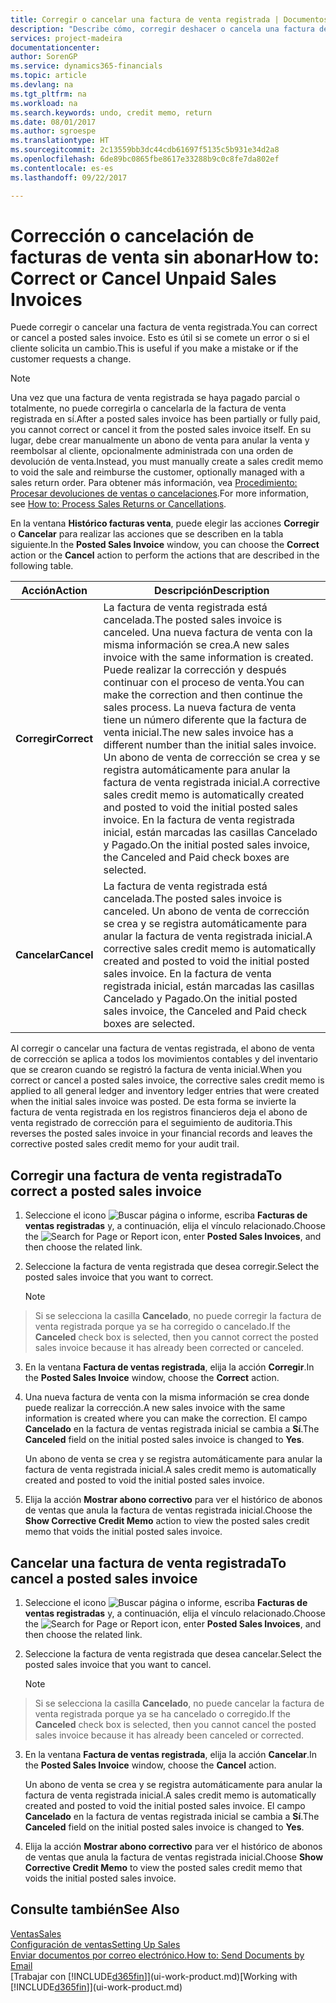 ```yaml
---
title: Corregir o cancelar una factura de venta registrada | Documentos de Microsoft
description: "Describe cómo, corregir deshacer o cancela una factura de venta registrada y aplicar un abono de venta."
services: project-madeira
documentationcenter: 
author: SorenGP
ms.service: dynamics365-financials
ms.topic: article
ms.devlang: na
ms.tgt_pltfrm: na
ms.workload: na
ms.search.keywords: undo, credit memo, return
ms.date: 08/01/2017
ms.author: sgroespe
ms.translationtype: HT
ms.sourcegitcommit: 2c13559bb3dc44cdb61697f5135c5b931e34d2a8
ms.openlocfilehash: 6de89bc0865fbe8617e33288b9c0c8fe7da802ef
ms.contentlocale: es-es
ms.lasthandoff: 09/22/2017

---
```

# <a name="how-to-correct-or-cancel-unpaid-sales-invoices"></a><span data-ttu-id="823e4-103">Corrección o cancelación de facturas de venta sin abonar</span><span class="sxs-lookup"><span data-stu-id="823e4-103">How to: Correct or Cancel Unpaid Sales Invoices</span></span>
<span data-ttu-id="823e4-104">Puede corregir o cancelar una factura de venta registrada.</span><span class="sxs-lookup"><span data-stu-id="823e4-104">You can correct or cancel a posted sales invoice.</span></span> <span data-ttu-id="823e4-105">Esto es útil si se comete un error o si el cliente solicita un cambio.</span><span class="sxs-lookup"><span data-stu-id="823e4-105">This is useful if you make a mistake or if the customer requests a change.</span></span>

> [!NOTE]  
>   <span data-ttu-id="823e4-106">Una vez que una factura de venta registrada se haya pagado parcial o totalmente, no puede corregirla o cancelarla de la factura de venta registrada en sí.</span><span class="sxs-lookup"><span data-stu-id="823e4-106">After a posted sales invoice has been partially or fully paid, you cannot correct or cancel it from the posted sales invoice itself.</span></span> <span data-ttu-id="823e4-107">En su lugar, debe crear manualmente un abono de venta para anular la venta y reembolsar al cliente, opcionalmente administrada con una orden de devolución de venta.</span><span class="sxs-lookup"><span data-stu-id="823e4-107">Instead, you must manually create a sales credit memo to void the sale and reimburse the customer, optionally managed with a sales return order.</span></span> <span data-ttu-id="823e4-108">Para obtener más información, vea [Procedimiento: Procesar devoluciones de ventas o cancelaciones](sales-how-process-sales-returns-cancellations.md).</span><span class="sxs-lookup"><span data-stu-id="823e4-108">For more information, see [How to: Process Sales Returns or Cancellations](sales-how-process-sales-returns-cancellations.md).</span></span>

<span data-ttu-id="823e4-109">En la ventana **Histórico facturas venta**, puede elegir las acciones **Corregir** o **Cancelar** para realizar las acciones que se describen en la tabla siguiente.</span><span class="sxs-lookup"><span data-stu-id="823e4-109">In the **Posted Sales Invoice** window, you can choose the **Correct** action or the **Cancel** action to perform the actions that are described in the following table.</span></span>

| <span data-ttu-id="823e4-110">Acción</span><span class="sxs-lookup"><span data-stu-id="823e4-110">Action</span></span> | <span data-ttu-id="823e4-111">Descripción</span><span class="sxs-lookup"><span data-stu-id="823e4-111">Description</span></span> |
| --- | --- |
| <span data-ttu-id="823e4-112">**Corregir**</span><span class="sxs-lookup"><span data-stu-id="823e4-112">**Correct**</span></span> |<span data-ttu-id="823e4-113">La factura de venta registrada está cancelada.</span><span class="sxs-lookup"><span data-stu-id="823e4-113">The posted sales invoice is canceled.</span></span> <span data-ttu-id="823e4-114">Una nueva factura de venta con la misma información se crea.</span><span class="sxs-lookup"><span data-stu-id="823e4-114">A new sales invoice with the same information is created.</span></span> <span data-ttu-id="823e4-115">Puede realizar la corrección y después continuar con el proceso de venta.</span><span class="sxs-lookup"><span data-stu-id="823e4-115">You can make the correction and then continue the sales process.</span></span> <span data-ttu-id="823e4-116">La nueva factura de venta tiene un número diferente que la factura de venta inicial.</span><span class="sxs-lookup"><span data-stu-id="823e4-116">The new sales invoice has a different number than the initial sales invoice.</span></span> <span data-ttu-id="823e4-117">Un abono de venta de corrección se crea y se registra automáticamente para anular la factura de venta registrada inicial.</span><span class="sxs-lookup"><span data-stu-id="823e4-117">A corrective sales credit memo is automatically created and posted to void the initial posted sales invoice.</span></span> <span data-ttu-id="823e4-118">En la factura de venta registrada inicial, están marcadas las casillas Cancelado y Pagado.</span><span class="sxs-lookup"><span data-stu-id="823e4-118">On the initial posted sales invoice, the Canceled and Paid check boxes are selected.</span></span> |
| <span data-ttu-id="823e4-119">**Cancelar**</span><span class="sxs-lookup"><span data-stu-id="823e4-119">**Cancel**</span></span> |<span data-ttu-id="823e4-120">La factura de venta registrada está cancelada.</span><span class="sxs-lookup"><span data-stu-id="823e4-120">The posted sales invoice is canceled.</span></span> <span data-ttu-id="823e4-121">Un abono de venta de corrección se crea y se registra automáticamente para anular la factura de venta registrada inicial.</span><span class="sxs-lookup"><span data-stu-id="823e4-121">A corrective sales credit memo is automatically created and posted to void the initial posted sales invoice.</span></span> <span data-ttu-id="823e4-122">En la factura de venta registrada inicial, están marcadas las casillas Cancelado y Pagado.</span><span class="sxs-lookup"><span data-stu-id="823e4-122">On the initial posted sales invoice, the Canceled and Paid check boxes are selected.</span></span> |

<span data-ttu-id="823e4-123">Al corregir o cancelar una factura de ventas registrada, el abono de venta de corrección se aplica a todos los movimientos contables y del inventario que se crearon cuando se registró la factura de venta inicial.</span><span class="sxs-lookup"><span data-stu-id="823e4-123">When you correct or cancel a posted sales invoice, the corrective sales credit memo is applied to all general ledger and inventory ledger entries that were created when the initial sales invoice was posted.</span></span> <span data-ttu-id="823e4-124">De esta forma se invierte la factura de venta registrada en los registros financieros deja el abono de venta registrado de corrección para el seguimiento de auditoria.</span><span class="sxs-lookup"><span data-stu-id="823e4-124">This reverses the posted sales invoice in your financial records and leaves the corrective posted sales credit memo for your audit trail.</span></span>

## <a name="to-correct-a-posted-sales-invoice"></a><span data-ttu-id="823e4-125">Corregir una factura de venta registrada</span><span class="sxs-lookup"><span data-stu-id="823e4-125">To correct a posted sales invoice</span></span>
1. <span data-ttu-id="823e4-126">Seleccione el icono ![Buscar página o informe](media/ui-search/search_small.png "icono Buscar página o informe"), escriba **Facturas de ventas registradas** y, a continuación, elija el vínculo relacionado.</span><span class="sxs-lookup"><span data-stu-id="823e4-126">Choose the ![Search for Page or Report](media/ui-search/search_small.png "Search for Page or Report icon") icon, enter **Posted Sales Invoices**, and then choose the related link.</span></span>  
2. <span data-ttu-id="823e4-127">Seleccione la factura de venta registrada que desea corregir.</span><span class="sxs-lookup"><span data-stu-id="823e4-127">Select the posted sales invoice that you want to correct.</span></span>

    > [!NOTE]  
>   <span data-ttu-id="823e4-128">Si se selecciona la casilla **Cancelado**, no puede corregir la factura de venta registrada porque ya se ha corregido o cancelado.</span><span class="sxs-lookup"><span data-stu-id="823e4-128">If the **Canceled** check box is selected, then you cannot correct the posted sales invoice because it has already been corrected or canceled.</span></span>
3. <span data-ttu-id="823e4-129">En la ventana **Factura de ventas registrada**, elija la acción **Corregir**.</span><span class="sxs-lookup"><span data-stu-id="823e4-129">In the **Posted Sales Invoice** window, choose the **Correct** action.</span></span>  
4. <span data-ttu-id="823e4-130">Una nueva factura de venta con la misma información se crea donde puede realizar la corrección.</span><span class="sxs-lookup"><span data-stu-id="823e4-130">A new sales invoice with the same information is created where you can make the correction.</span></span> <span data-ttu-id="823e4-131">El campo **Cancelado** en la factura de ventas registrada inicial se cambia a **Sí**.</span><span class="sxs-lookup"><span data-stu-id="823e4-131">The **Canceled** field on the initial posted sales invoice is changed to **Yes**.</span></span>

    <span data-ttu-id="823e4-132">Un abono de venta se crea y se registra automáticamente para anular la factura de venta registrada inicial.</span><span class="sxs-lookup"><span data-stu-id="823e4-132">A sales credit memo is automatically created and posted to void the initial posted sales invoice.</span></span>
5. <span data-ttu-id="823e4-133">Elija la acción **Mostrar abono correctivo** para ver el histórico de abonos de ventas que anula la factura de ventas registrada inicial.</span><span class="sxs-lookup"><span data-stu-id="823e4-133">Choose the **Show Corrective Credit Memo** action to view the posted sales credit memo that voids the initial posted sales invoice.</span></span>

## <a name="to-cancel-a-posted-sales-invoice"></a><span data-ttu-id="823e4-134">Cancelar una factura de venta registrada</span><span class="sxs-lookup"><span data-stu-id="823e4-134">To cancel a posted sales invoice</span></span>
1. <span data-ttu-id="823e4-135">Seleccione el icono ![Buscar página o informe](media/ui-search/search_small.png "icono Buscar página o informe"), escriba **Facturas de ventas registradas** y, a continuación, elija el vínculo relacionado.</span><span class="sxs-lookup"><span data-stu-id="823e4-135">Choose the ![Search for Page or Report](media/ui-search/search_small.png "Search for Page or Report icon") icon, enter **Posted Sales Invoices**, and then choose the related link.</span></span>  
2. <span data-ttu-id="823e4-136">Seleccione la factura de venta registrada que desea cancelar.</span><span class="sxs-lookup"><span data-stu-id="823e4-136">Select the posted sales invoice that you want to cancel.</span></span>

    > [!NOTE]  
>   <span data-ttu-id="823e4-137">Si se selecciona la casilla **Cancelado**, no puede cancelar la factura de venta registrada porque ya se ha cancelado o corregido.</span><span class="sxs-lookup"><span data-stu-id="823e4-137">If the **Canceled** check box is selected, then you cannot cancel the posted sales invoice because it has already been canceled or corrected.</span></span>
3. <span data-ttu-id="823e4-138">En la ventana **Factura de ventas registrada**, elija la acción **Cancelar**.</span><span class="sxs-lookup"><span data-stu-id="823e4-138">In the **Posted Sales Invoice** window, choose the **Cancel** action.</span></span>

    <span data-ttu-id="823e4-139">Un abono de venta se crea y se registra automáticamente para anular la factura de venta registrada inicial.</span><span class="sxs-lookup"><span data-stu-id="823e4-139">A sales credit memo is automatically created and posted to void the initial posted sales invoice.</span></span> <span data-ttu-id="823e4-140">El campo **Cancelado** en la factura de ventas registrada inicial se cambia a **Sí**.</span><span class="sxs-lookup"><span data-stu-id="823e4-140">The **Canceled** field on the initial posted sales invoice is changed to **Yes**.</span></span>
4. <span data-ttu-id="823e4-141">Elija la acción **Mostrar abono correctivo** para ver el histórico de abonos de ventas que anula la factura de ventas registrada inicial.</span><span class="sxs-lookup"><span data-stu-id="823e4-141">Choose **Show Corrective Credit Memo** to view the posted sales credit memo that voids the initial posted sales invoice.</span></span>

## <a name="see-also"></a><span data-ttu-id="823e4-142">Consulte también</span><span class="sxs-lookup"><span data-stu-id="823e4-142">See Also</span></span>
[<span data-ttu-id="823e4-143">Ventas</span><span class="sxs-lookup"><span data-stu-id="823e4-143">Sales</span></span>](sales-manage-sales.md)  
[<span data-ttu-id="823e4-144">Configuración de ventas</span><span class="sxs-lookup"><span data-stu-id="823e4-144">Setting Up Sales</span></span>](sales-setup-sales.md)  
[<span data-ttu-id="823e4-145">Enviar documentos por correo electrónico.</span><span class="sxs-lookup"><span data-stu-id="823e4-145">How to: Send Documents by Email</span></span>](ui-how-send-documents-email.md)  
<span data-ttu-id="823e4-146">[Trabajar con [!INCLUDE[d365fin](includes/d365fin_md.md)]](ui-work-product.md)</span><span class="sxs-lookup"><span data-stu-id="823e4-146">[Working with [!INCLUDE[d365fin](includes/d365fin_md.md)]](ui-work-product.md)</span></span>

